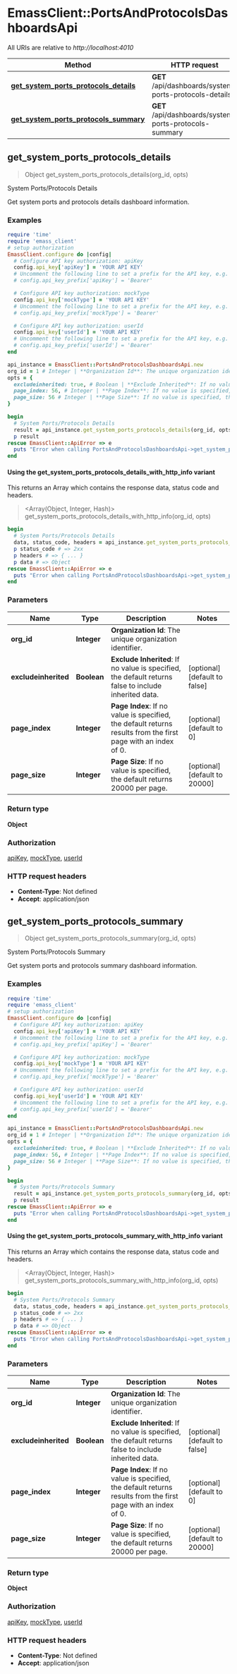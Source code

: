 # EmassClient::PortsAndProtocolsDashboardsApi

All URIs are relative to *http://localhost:4010*

| Method | HTTP request | Description |
| ------ | ------------ | ----------- |
| [**get_system_ports_protocols_details**](PortsAndProtocolsDashboardsApi.md#get_system_ports_protocols_details) | **GET** /api/dashboards/system-ports-protocols-details | System Ports/Protocols Details |
| [**get_system_ports_protocols_summary**](PortsAndProtocolsDashboardsApi.md#get_system_ports_protocols_summary) | **GET** /api/dashboards/system-ports-protocols-summary | System Ports/Protocols Summary |


## get_system_ports_protocols_details

> Object get_system_ports_protocols_details(org_id, opts)

System Ports/Protocols Details

Get system ports and protocols details dashboard information.

### Examples

```ruby
require 'time'
require 'emass_client'
# setup authorization
EmassClient.configure do |config|
  # Configure API key authorization: apiKey
  config.api_key['apiKey'] = 'YOUR API KEY'
  # Uncomment the following line to set a prefix for the API key, e.g. 'Bearer' (defaults to nil)
  # config.api_key_prefix['apiKey'] = 'Bearer'

  # Configure API key authorization: mockType
  config.api_key['mockType'] = 'YOUR API KEY'
  # Uncomment the following line to set a prefix for the API key, e.g. 'Bearer' (defaults to nil)
  # config.api_key_prefix['mockType'] = 'Bearer'

  # Configure API key authorization: userId
  config.api_key['userId'] = 'YOUR API KEY'
  # Uncomment the following line to set a prefix for the API key, e.g. 'Bearer' (defaults to nil)
  # config.api_key_prefix['userId'] = 'Bearer'
end

api_instance = EmassClient::PortsAndProtocolsDashboardsApi.new
org_id = 1 # Integer | **Organization Id**: The unique organization identifier.
opts = {
  excludeinherited: true, # Boolean | **Exclude Inherited**: If no value is specified, the default returns false to include inherited data. 
  page_index: 56, # Integer | **Page Index**: If no value is specified, the default returns results from the first page with an index of 0. 
  page_size: 56 # Integer | **Page Size**: If no value is specified, the default returns 20000 per page. 
}

begin
  # System Ports/Protocols Details
  result = api_instance.get_system_ports_protocols_details(org_id, opts)
  p result
rescue EmassClient::ApiError => e
  puts "Error when calling PortsAndProtocolsDashboardsApi->get_system_ports_protocols_details: #{e}"
end
```

#### Using the get_system_ports_protocols_details_with_http_info variant

This returns an Array which contains the response data, status code and headers.

> <Array(Object, Integer, Hash)> get_system_ports_protocols_details_with_http_info(org_id, opts)

```ruby
begin
  # System Ports/Protocols Details
  data, status_code, headers = api_instance.get_system_ports_protocols_details_with_http_info(org_id, opts)
  p status_code # => 2xx
  p headers # => { ... }
  p data # => Object
rescue EmassClient::ApiError => e
  puts "Error when calling PortsAndProtocolsDashboardsApi->get_system_ports_protocols_details_with_http_info: #{e}"
end
```

### Parameters

| Name | Type | Description | Notes |
| ---- | ---- | ----------- | ----- |
| **org_id** | **Integer** | **Organization Id**: The unique organization identifier. |  |
| **excludeinherited** | **Boolean** | **Exclude Inherited**: If no value is specified, the default returns false to include inherited data.  | [optional][default to false] |
| **page_index** | **Integer** | **Page Index**: If no value is specified, the default returns results from the first page with an index of 0.  | [optional][default to 0] |
| **page_size** | **Integer** | **Page Size**: If no value is specified, the default returns 20000 per page.  | [optional][default to 20000] |

### Return type

**Object**

### Authorization

[apiKey](../README.md#apiKey), [mockType](../README.md#mockType), [userId](../README.md#userId)

### HTTP request headers

- **Content-Type**: Not defined
- **Accept**: application/json


## get_system_ports_protocols_summary

> Object get_system_ports_protocols_summary(org_id, opts)

System Ports/Protocols Summary

Get system ports and protocols summary dashboard information.

### Examples

```ruby
require 'time'
require 'emass_client'
# setup authorization
EmassClient.configure do |config|
  # Configure API key authorization: apiKey
  config.api_key['apiKey'] = 'YOUR API KEY'
  # Uncomment the following line to set a prefix for the API key, e.g. 'Bearer' (defaults to nil)
  # config.api_key_prefix['apiKey'] = 'Bearer'

  # Configure API key authorization: mockType
  config.api_key['mockType'] = 'YOUR API KEY'
  # Uncomment the following line to set a prefix for the API key, e.g. 'Bearer' (defaults to nil)
  # config.api_key_prefix['mockType'] = 'Bearer'

  # Configure API key authorization: userId
  config.api_key['userId'] = 'YOUR API KEY'
  # Uncomment the following line to set a prefix for the API key, e.g. 'Bearer' (defaults to nil)
  # config.api_key_prefix['userId'] = 'Bearer'
end

api_instance = EmassClient::PortsAndProtocolsDashboardsApi.new
org_id = 1 # Integer | **Organization Id**: The unique organization identifier.
opts = {
  excludeinherited: true, # Boolean | **Exclude Inherited**: If no value is specified, the default returns false to include inherited data. 
  page_index: 56, # Integer | **Page Index**: If no value is specified, the default returns results from the first page with an index of 0. 
  page_size: 56 # Integer | **Page Size**: If no value is specified, the default returns 20000 per page. 
}

begin
  # System Ports/Protocols Summary
  result = api_instance.get_system_ports_protocols_summary(org_id, opts)
  p result
rescue EmassClient::ApiError => e
  puts "Error when calling PortsAndProtocolsDashboardsApi->get_system_ports_protocols_summary: #{e}"
end
```

#### Using the get_system_ports_protocols_summary_with_http_info variant

This returns an Array which contains the response data, status code and headers.

> <Array(Object, Integer, Hash)> get_system_ports_protocols_summary_with_http_info(org_id, opts)

```ruby
begin
  # System Ports/Protocols Summary
  data, status_code, headers = api_instance.get_system_ports_protocols_summary_with_http_info(org_id, opts)
  p status_code # => 2xx
  p headers # => { ... }
  p data # => Object
rescue EmassClient::ApiError => e
  puts "Error when calling PortsAndProtocolsDashboardsApi->get_system_ports_protocols_summary_with_http_info: #{e}"
end
```

### Parameters

| Name | Type | Description | Notes |
| ---- | ---- | ----------- | ----- |
| **org_id** | **Integer** | **Organization Id**: The unique organization identifier. |  |
| **excludeinherited** | **Boolean** | **Exclude Inherited**: If no value is specified, the default returns false to include inherited data.  | [optional][default to false] |
| **page_index** | **Integer** | **Page Index**: If no value is specified, the default returns results from the first page with an index of 0.  | [optional][default to 0] |
| **page_size** | **Integer** | **Page Size**: If no value is specified, the default returns 20000 per page.  | [optional][default to 20000] |

### Return type

**Object**

### Authorization

[apiKey](../README.md#apiKey), [mockType](../README.md#mockType), [userId](../README.md#userId)

### HTTP request headers

- **Content-Type**: Not defined
- **Accept**: application/json

